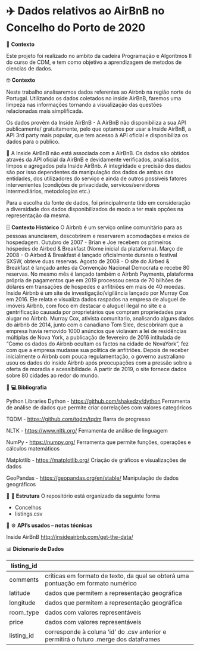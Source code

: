 # ✈️ Dados relativos ao AirBnB no Concelho do Porto de 2020

🧠 **Contexto**

Este projeto foi realizado no ambito da cadeira Programação e Algoritmos II do curso de CDM, e tem como objetivo a aprendizagem de metodos de ciencias de dados.

🤓 **Contexto**

Neste trabalho analisaremos dados referentes ao Airbnb na região norte de Portugal. Utilizando os dados coletados no inside AirBnB, faremos uma limpeza nas informações tornando a visualização das questões relacionadas mais simplificada.

Os dados provêm da Inside AirBnB - A AirBnB não disponibiliza a sua API publicamente/ gratuitamente, pelo que optamos por usar a Inside AirBnB, a API 3rd party mais popular, que tem acesso à API oficial e disponibiliza os dados para o público.

🔐 A Inside AirBnB não está associada com a AirBnB. Os dados são obtidos através da API oficial da AirBnB e devidamente verificados, analisados, limpos e agregados pela Inside AirBnb.
A integridade e precisão dos dados são por isso dependentes da manipulação dos dados de ambas das entidades, dos utilizadores do serviço e ainda de outros possíveis fatores intervenientes (condições de privacidade, servicos/servidores intermediários, metodologias etc.)

Para a escolha da fonte de dados, foi principalmente tido em consideração a diversidade dos dados disponibilizados de modo a ter mais opções na representação da mesma.

🗄 **Contexto Histórico**
O Airbnb é um serviço online comunitário para as pessoas anunciarem, descobrirem e reservarem acomodações e meios de hospedagem.
Outubro de 2007 -
Brian e Joe recebem os primeiros hóspedes de Airbed & Breakfast (Nome inicial da plataforma).
Março de 2008 -
O Airbed & Breakfast é lançado oficialmente durante o festival SXSW, obteve duas reservas.
Agosto de 2008 -
O site do Airbed & Breakfast é lançado antes da Convenção Nacional Democrata e recebe 80 reservas.
No mesmo mês é lançado também o Airbnb Payments, plataforma própria de pagamentos que em 2019 processou cerca de 70 bilhões de dólares em transações de hospedes e anfitriões em mais de 40 moedas.
Inside Airbnb é um site de investigação/vigilância lançado por Murray Cox em 2016. Ele relata e visualiza dados raspados na empresa de aluguel de imóveis Airbnb, com foco em destacar o aluguel ilegal no site e a gentrificação causada por proprietários que compram propriedades para alugar no Airbnb.
Murray Cox, ativista comunitario, analisando alguns dados do airbnb de 2014, junto com o canadiano Tom Slee, descobriram que a empresa havia removido 1000 anúncios que violavam a lei de residências múltiplas de Nova York, a publicação de fevereiro de 2016 intitulada de “Como os dados do Airbnb ocultam os factos na cidade de NovaYork”, fez com que a empresa mudasse sua politica de anfitriões. Depois de receber inicialmente o Airbnb com pouca regulamentação, o governo australiano usou os dados do inside Airbnb após preocupações com a pressão sobre a oferta de moradia e acessibilidade. A partir de 2019, o site fornece dados sobre 80 cidades ao redor do mundo.

 **💻 Bibliografia**

Python Libraries
Dython - https://github.com/shakedzy/dython
Ferramenta de análise de dados que permite criar correlações com valores categóricos

TQDM - https://github.com/tqdm/tqdm
Barra de progresso

NLTK - https://www.nltk.org/
Ferramenta de análise de linguagem

NumPy - https://numpy.org/
Ferramenta que permite funções, operações e cálculos matemáticos

Matplotlib - https://matplotlib.org/
Criação de gráficos e visualizações de dados

GeoPandas - https://geopandas.org/en/stable/
Manipulação de dados geográficos

 🧱 **Estrutura**
O repositório está organizado da seguinte forma

- Concelhos
- listings.csv

 ⚙️ **API’s usados – notas técnicas**

Inside AirBnB
http://insideairbnb.com/get-the-data/

📊 **Dicionario de Dados**

| listing_id |            |
| ---------- | ---------- |
| comments   | críticas em formato de texto, da qual se obterá uma pontuação em formato numérico |
| latitude   | dados que permitem a representação geográfica |
| longitude  | dados que permitem a representação geográfica |
| room_type  | dados com valores representáveis |
| 	price    | dados com valores representáveis |
| listing_id | corresponde à coluna ‘id’ do .csv anterior e permitirá o futuro .merge dos dataframes |

